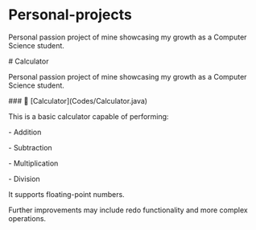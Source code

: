 # Personal-projects

Personal passion project of mine showcasing my growth as a Computer Science student.



\# Calculator



Personal passion project of mine showcasing my growth as a Computer Science student.



\### 🔗 \[Calculator](Codes/Calculator.java)



This is a basic calculator capable of performing:



\- Addition

\- Subtraction

\- Multiplication

\- Division



It supports floating-point numbers.  

Further improvements may include redo functionality and more complex operations.



